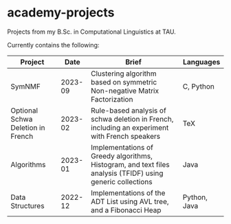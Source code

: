 # academy-projects
Projects from my B.Sc. in Computational Linguistics at TAU.

Currently contains the following:

Project                            | Date    | Brief | Languages |
-------------                      | ------- | ----- | --------- |
SymNMF                             | 2023-09 | Clustering algorithm based on symmetric Non-negative Matrix Factorization | C, Python
Optional Schwa Deletion in French  | 2023-02 | Rule-based analysis of schwa deletion in French, including an experiment with French speakers |  TeX
Algorithms                         | 2023-01 | Implementations of Greedy algorithms, Histogram, and text files analysis (TFIDF) using generic collections | Java
Data Structures                    | 2022-12 | Implementations of the ADT List using AVL tree, and a Fibonacci Heap | Python, Java


